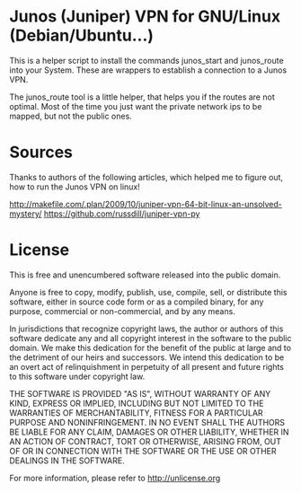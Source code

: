 # Junos (Juniper) VPN for GNU/Linux (Debian/Ubuntu...)

This is a helper script to install the commands junos_start and junos_route
into your System. These are wrappers to establish a connection to a Junos VPN.

The junos_route tool is a little helper, that helps you if the routes are not
optimal. Most of the time you just want the private network ips to be mapped,
but not the public ones.

# Sources

Thanks to authors of the following articles, which helped me to figure out, how
to run the Junos VPN on linux!

http://makefile.com/.plan/2009/10/juniper-vpn-64-bit-linux-an-unsolved-mystery/
https://github.com/russdill/juniper-vpn-py

# License

This is free and unencumbered software released into the public domain.

Anyone is free to copy, modify, publish, use, compile, sell, or
distribute this software, either in source code form or as a compiled
binary, for any purpose, commercial or non-commercial, and by any
means.

In jurisdictions that recognize copyright laws, the author or authors
of this software dedicate any and all copyright interest in the
software to the public domain. We make this dedication for the benefit
of the public at large and to the detriment of our heirs and
successors. We intend this dedication to be an overt act of
relinquishment in perpetuity of all present and future rights to this
software under copyright law.

THE SOFTWARE IS PROVIDED "AS IS", WITHOUT WARRANTY OF ANY KIND,
EXPRESS OR IMPLIED, INCLUDING BUT NOT LIMITED TO THE WARRANTIES OF
MERCHANTABILITY, FITNESS FOR A PARTICULAR PURPOSE AND NONINFRINGEMENT.
IN NO EVENT SHALL THE AUTHORS BE LIABLE FOR ANY CLAIM, DAMAGES OR
OTHER LIABILITY, WHETHER IN AN ACTION OF CONTRACT, TORT OR OTHERWISE,
ARISING FROM, OUT OF OR IN CONNECTION WITH THE SOFTWARE OR THE USE OR
OTHER DEALINGS IN THE SOFTWARE.

For more information, please refer to <http://unlicense.org>
